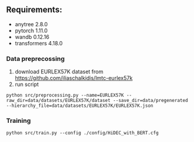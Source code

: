 ## Requirements:

* anytree 2.8.0
* pytorch 1.11.0
* wandb 0.12.16
* transformers 4.18.0

### Data preprecossing

1. download EURLEX57K dataset from https://github.com/iliaschalkidis/lmtc-eurlex57k
2. run script 

```
python src/preprocessing.py --name=EURLEX57K --raw_dir=data/datasets/EURLEX57K/dataset --save_dir=data/pregenerated  --hierarchy_file=data/datasets/EURLEX57K/EURLEX57K.json
```

### Training
```
python src/train.py --config ./config/HiDEC_with_BERT.cfg
```

